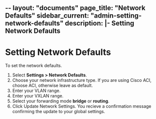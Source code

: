 --
layout: "documents"
page_title: "Network Defaults"
sidebar_current: "admin-setting-network-defaults"
description: |-
  Setting Network Defaults
---

# Setting Network Defaults

To set the network defaults.

1. Select **Settings > Network Defaults**.
2. Choose your network infrastructure type. If you are using Cisco ACI, choose ACI, otherwise leave as default.
3. Enter your VLAN range.
4. Enter your VXLAN range. 
5. Select your forwarding mode **bridge** or **routing**.
6. Click Update Network Settings. 
   You recieve a confirmation message confirming the update to your global settings.  
